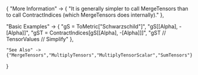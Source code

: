 {
  "More Information" -> {
      "It is generally simpler to call MergeTensors than to call ContractIndices (which MergeTensors does internally)."
  },

  "Basic Examples" -> {
    "gS = ToMetric[\"Schwarzschild\"]",
    "gS[\[Alpha], -\[Alpha]]",
    "gST = ContractIndices[gS[\[Alpha], -\[Alpha]]]",
    "gST // TensorValues // Simplify"
    },

    "See Also" ->
    {"MergeTensors","MultiplyTensors","MultiplyTensorScalar","SumTensors"}

}
